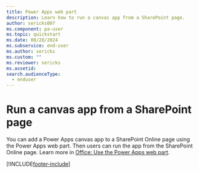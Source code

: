 ```yaml
---
title: Power Apps web part
description: Learn how to run a canvas app from a SharePoint page.
author: sericks007
ms.component: pa-user
ms.topic: quickstart
ms.date: 08/28/2024
ms.subservice: end-user
ms.author: sericks
ms.custom: ""
ms.reviewer: sericks
ms.assetid: 
search.audienceType: 
  - enduser
---
```


# Run a canvas app from a SharePoint page

You can add a Power Apps canvas app to a SharePoint Online page using the Power Apps web part. Then users can run the app from the SharePoint Online page. Learn more in [Office: Use the Power Apps web part](https://support.office.com/article/use-the-powerapps-web-part-6285f05e-e441-408a-99d7-aa688195cd1c?ui=en-US&rs=en-US&ad=US).


[!INCLUDE[footer-include](../includes/footer-banner.md)]

